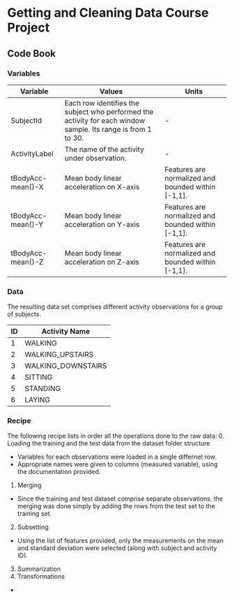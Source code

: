 Getting and Cleaning Data Course Project
=======

Code Book
-----------
 
### Variables
|Variable| Values | Units|
|--------|--------|------|
|SubjectId|Each row identifies the subject who performed the activity for each window sample. Its range is from 1 to 30.|-|
|ActivityLabel|The name of the activity under observation.|-|
|tBodyAcc-mean()-X|Mean body linear acceleration on X-axis|Features are normalized and bounded within [-1,1].|
|tBodyAcc-mean()-Y|Mean body linear acceleration on Y-axis|Features are normalized and bounded within [-1,1].|
|tBodyAcc-mean()-Z|Mean body linear acceleration on Z-axis|Features are normalized and bounded within [-1,1].|

### Data
The resulting data set comprises different activity observations for a group of subjects.

|ID| Activity Name |
|--------|--------|
|1 |WALKING|
|2 |WALKING_UPSTAIRS|
|3 |WALKING_DOWNSTAIRS|
|4 |SITTING|
|5 |STANDING|
|6 |LAYING|

### Recipe
The following recipe lists in order all the operations done to the raw data:
0. Loading the training and the test data from the dataset folder structure
  * Variables for each observations were loaded in a single differnet row.
  * Appropriate names were given to columns (measured variable), using the documentation provided.
1. Merging
  * Since the training and test dataset comprise separate observations, the merging was done simply by adding the rows from the test set to the training set.
2. Subsetting
  * Using the list of features provided, only the measurements on the mean and standard deviation were selected (along with subject and activity ID).
3. Summarization
4. Transformations
  *